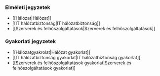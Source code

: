 ### Elméleti jegyzetek
- [[Hálózat|Hálózat]]
- [[IT hálózatbiztonság|IT hálózatbiztonság]]
- [[Szerverek és felhőszolgáltatások|Szerverek és felhőszolgáltatások]]

### Gyakorlati jegyzetek
- [[Hálózatgyakrolat|Hálózat gyakorlat]]
- [[IT hálózatbiztonság gyakorlat|IT hálózatbiztonság gyakorlat]]
- [[Szerverek és felhőszolgáltatások gyakorlat|Szerverek és felhőszolgáltatások gyakorlat]]
